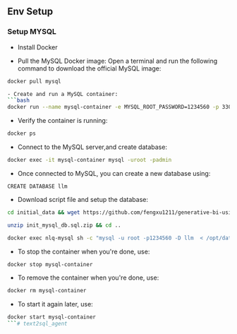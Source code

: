## Env Setup
### Setup MYSQL
- Install Docker

- Pull the MySQL Docker image:
Open a terminal and run the following command to download the official MySQL image:
```bash
docker pull mysql

- Create and run a MySQL container:
```bash
docker run --name mysql-container -e MYSQL_ROOT_PASSWORD=1234560 -p 3306:3306 -d mysql
```

- Verify the container is running:
```bash
docker ps
```
- Connect to the MySQL server,and create database:
```bash
docker exec -it mysql-container mysql -uroot -padmin
```
- Once connected to MySQL, you can create a new database using:
```
CREATE DATABASE llm
```
- Download script file and setup the database:
```bash
cd initial_data && wget https://github.com/fengxu1211/generative-bi-using-rag/raw/demo_data/application/initial_data/init_mysql_db.sql.zip

unzip init_mysql_db.sql.zip && cd ..

docker exec nlq-mysql sh -c "mysql -u root -p1234560 -D llm  < /opt/data/init_mysql_db.sql"
```


- To stop the container when you're done, use:
```bash
docker stop mysql-container
```

- To remove the container when you're done, use:
```bash
docker rm mysql-container
```

- To start it again later, use:
```bash
docker start mysql-container
```# text2sql_agent

